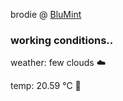 brodie @ [BluMint](https://www.linkedin.com/company/blumint-io/)

<!--weather_start-->
### working conditions..

weather: few clouds ☁️

temp: 20.59 °C 🥶

<!--weather_end-->
